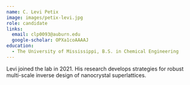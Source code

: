 ```yaml
---
name: C. Levi Petix
image: images/petix-levi.jpg
role: candidate
links:
  email: clp0093@auburn.edu
  google-scholar: OPXa1coAAAAJ
education:
  - The University of Mississippi, B.S. in Chemical Engineering
---
```


Levi joined the lab in 2021. His research develops strategies for
robust multi-scale inverse design of nanocrystal superlattices. 
